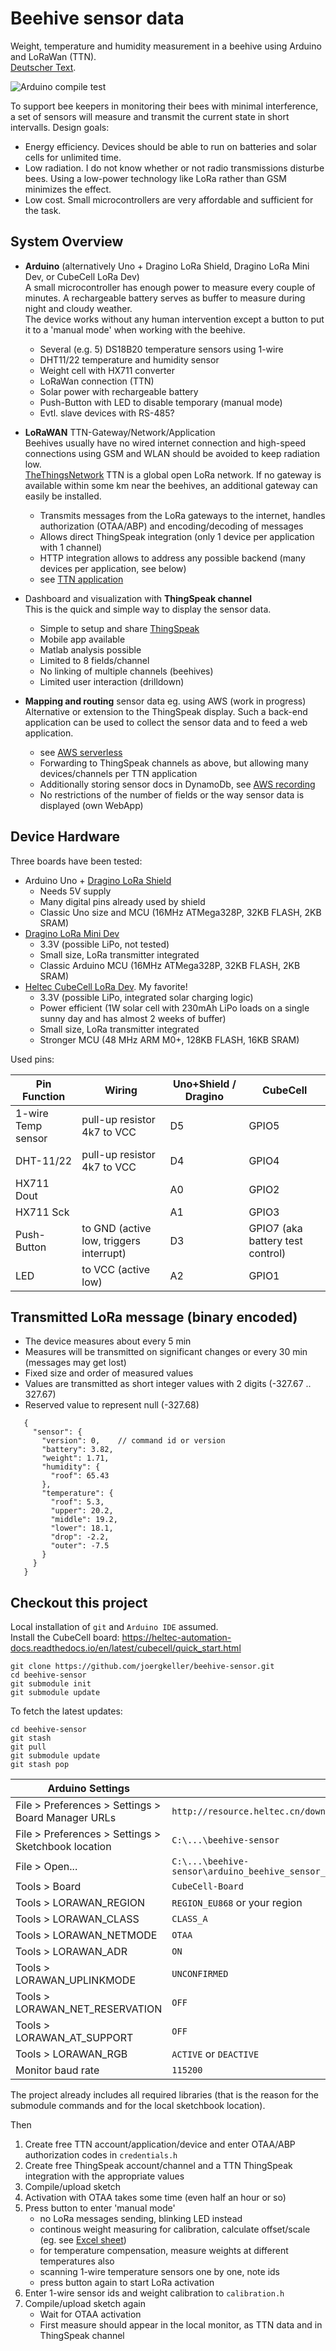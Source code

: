 # Beehive sensor data
Weight, temperature and humidity measurement in a beehive using Arduino and LoRaWan (TTN).\
[Deutscher Text](./README-de.md).

![Arduino compile test](https://github.com/joergkeller/beehive-sensor/workflows/Arduino%20compile%20test/badge.svg)

To support bee keepers in monitoring their bees with minimal interference, a set of sensors will measure and transmit the current state in short intervalls. Design goals:
* Energy efficiency. Devices should be able to run on batteries and solar cells for unlimited time.
* Low radiation. I do not know whether or not radio transmissions disturbe bees. Using a low-power technology like LoRa rather than GSM minimizes the effect.
* Low cost. Small microcontrollers are very affordable and sufficient for the task.

## System Overview
- **Arduino** (alternatively Uno + Dragino LoRa Shield, Dragino LoRa Mini Dev, or CubeCell LoRa Dev)\
  A small microcontroller has enough power to measure every couple of minutes. A rechargeable battery serves as buffer to measure during night and cloudy weather.\
  The device works without any human intervention except a button to put it to a 'manual mode' when working with the beehive.
    - Several (e.g. 5) DS18B20 temperature sensors using 1-wire
    - DHT11/22 temperature and humidity sensor
    - Weight cell with HX711 converter
    - LoRaWan connection (TTN)
    - Solar power with rechargeable battery
    - Push-Button with LED to disable temporary (manual mode)
    - Evtl. slave devices with RS-485?
    
- **LoRaWAN** TTN-Gateway/Network/Application\
  Beehives usually have no wired internet connection and high-speed connections using GSM and WLAN should be avoided to keep radiation low.\
  [TheThingsNetwork](https://www.thethingsnetwork.org/) TTN is a global open LoRa network. If no gateway is available within some km near the beehives, an additional gateway can easily be installed. 
    - Transmits messages from the LoRa gateways to the internet, handles authorization (OTAA/ABP) and encoding/decoding of messages
    - Allows direct ThingSpeak integration (only 1 device per application with 1 channel)
    - HTTP integration allows to address any possible backend (many devices per application, see below)
    - see [TTN application](./docs/ttn-application.md)
    
- Dashboard and visualization with **ThingSpeak channel**\
  This is the quick and simple way to display the sensor data.
    - Simple to setup and share [ThingSpeak](https://thingspeak.com/)
    - Mobile app available
    - Matlab analysis possible
    - Limited to 8 fields/channel
    - No linking of multiple channels (beehives)
    - Limited user interaction (drilldown)

- **Mapping and routing** sensor data eg. using AWS (work in progress) \
  Alternative or extension to the ThingSpeak display. 
  Such a back-end application can be used to collect the sensor data and to feed a web application.
    - see [AWS serverless](./docs/aws-serverless.md)
    - Forwarding to ThingSpeak channels as above, but allowing many devices/channels per TTN application
    - Additionally storing sensor docs in DynamoDb, see [AWS recording](./docs/aws-recorder.md)
    - No restrictions of the number of fields or the way sensor data is displayed (own WebApp) 
    
       
## Device Hardware
Three boards have been tested:
- Arduino Uno + [Dragino LoRa Shield](https://www.dragino.com/products/lora/item/102-lora-shield.html)
    - Needs 5V supply
    - Many digital pins already used by shield
    - Classic Uno size and MCU (16MHz ATMega328P, 32KB FLASH, 2KB SRAM)
- [Dragino LoRa Mini Dev](https://www.dragino.com/products/lora/item/126-lora-mini-dev.html)
    - 3.3V (possible LiPo, not tested)
    - Small size, LoRa transmitter integrated
    - Classic Arduino MCU (16MHz ATMega328P, 32KB FLASH, 2KB SRAM)
- [Heltec CubeCell LoRa Dev](https://heltec.org/project/htcc-ab01/). My favorite!
    - 3.3V (possible LiPo, integrated solar charging logic)
    - Power efficient (1W solar cell with 230mAh LiPo loads on a single sunny day and has almost 2 weeks of buffer)
    - Small size, LoRa transmitter integrated
    - Stronger MCU (48 MHz ARM M0+, 128KB FLASH, 16KB SRAM)
    
Used pins:

| Pin Function | Wiring | Uno+Shield / Dragino | CubeCell |
| ------------ | ------ | ----------------- | -------- |
| 1-wire Temp sensor | pull-up resistor 4k7 to VCC | D5 | GPIO5 |
| DHT-11/22 | pull-up resistor 4k7 to VCC | D4 | GPIO4 |
| HX711 Dout | | A0 | GPIO2 |
| HX711 Sck | | A1 | GPIO3 |
| Push-Button | to GND (active low, triggers interrupt) | D3 | GPIO7 (aka battery test control) |
| LED | to VCC (active low) | A2 | GPIO1 |
       
## Transmitted LoRa message (binary encoded)
- The device measures about every 5 min
- Measures will be transmitted on significant changes or every 30 min (messages may get lost) 
- Fixed size and order of measured values
- Values are transmitted as short integer values with 2 digits (-327.67 .. 327.67)
- Reserved value to represent null (-327.68) 
~~~
   {
     "sensor": {
       "version": 0,    // command id or version
       "battery": 3.82,
       "weight": 1.71,
       "humidity": {
         "roof": 65.43
       },
       "temperature": {
         "roof": 5.3,
         "upper": 20.2,
         "middle": 19.2,
         "lower": 18.1,
         "drop": -2.2,
         "outer": -7.5
       }
     }
   }
~~~   
   
## Checkout this project
Local installation of `git` and `Arduino IDE` assumed.\
Install the CubeCell board: https://heltec-automation-docs.readthedocs.io/en/latest/cubecell/quick_start.html
~~~
git clone https://github.com/joergkeller/beehive-sensor.git
cd beehive-sensor
git submodule init
git submodule update
~~~
To fetch the latest updates:
~~~
cd beehive-sensor
git stash
git pull
git submodule update
git stash pop
~~~

| Arduino Settings      | Value |
| ----------------------|-------|
| File > Preferences > Settings > Board Manager URLs | `http://resource.heltec.cn/download/package_CubeCell_index.json`
| File > Preferences > Settings > Sketchbook location | `C:\...\beehive-sensor` |
| File > Open... | `C:\...\beehive-sensor\arduino_beehive_sensor_lora\arduino_beehive_sensor_lora.ino` |
| Tools > Board | `CubeCell-Board` |
| Tools > LORAWAN_REGION | `REGION_EU868` or your region |
| Tools > LORAWAN_CLASS | `CLASS_A` |
| Tools > LORAWAN_NETMODE | `OTAA` |
| Tools > LORAWAN_ADR | `ON` |
| Tools > LORAWAN_UPLINKMODE | `UNCONFIRMED` |
| Tools > LORAWAN_NET_RESERVATION | `OFF` |
| Tools > LORAWAN_AT_SUPPORT | `OFF` |
| Tools > LORAWAN_RGB | `ACTIVE` or `DEACTIVE` |
| Monitor baud rate | `115200` |
The project already includes all required libraries (that is the reason for the submodule commands and for the local sketchbook location).

Then
1. Create free TTN account/application/device and enter OTAA/ABP authorization codes in `credentials.h`
1. Create free ThingSpeak account/channel and a TTN ThingSpeak integration with the appropriate values 
1. Compile/upload sketch
1. Activation with OTAA takes some time (even half an hour or so)
1. Press button to enter 'manual mode'
    - no LoRa messages sending, blinking LED instead
    - continous weight measuring for calibration, calculate offset/scale (eg. see [Excel sheet](./docs/Gewicht%20Eichung%20Loadcell.xlsx))
    - for temperature compensation, measure weights at different temperatures also 
    - scanning 1-wire temperature sensors one by one, note ids
    - press button again to start LoRa activation
1. Enter 1-wire sensor ids and weight calibration to `calibration.h`
1. Compile/upload sketch again 
    - Wait for OTAA activation
    - First measure should appear in the local monitor, as TTN data and in ThingSpeak channel